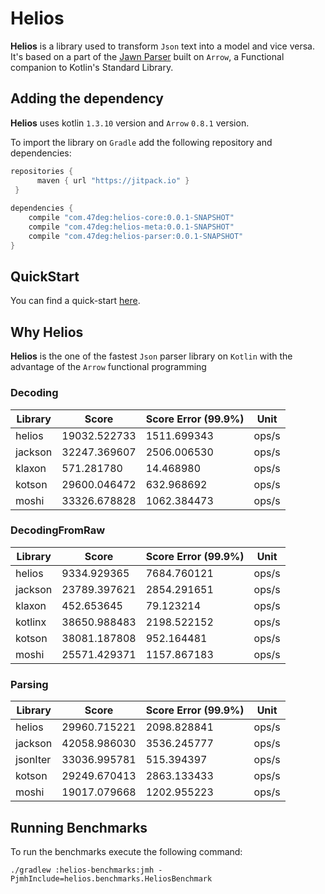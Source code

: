# Helios

**Helios** is a library used to transform `Json` text into a model and vice versa. 
It's based on a part of the [Jawn Parser](https://github.com/non/jawn) built on `Arrow`, 
a Functional companion to Kotlin's Standard Library.

## Adding the dependency

**Helios** uses kotlin `1.3.10` version and `Arrow` `0.8.1` version.

To import the library on `Gradle` add the following repository and dependencies:

```groovy
repositories {
      maven { url "https://jitpack.io" }
 }
 
dependencies {
    compile "com.47deg:helios-core:0.0.1-SNAPSHOT"
    compile "com.47deg:helios-meta:0.0.1-SNAPSHOT"
    compile "com.47deg:helios-parser:0.0.1-SNAPSHOT"
}
```

## QuickStart

You can find a quick-start [here](https://github.com/47deg/helios/tree/master/helios-docs/docs/QuickStart.md).

## Why Helios

**Helios** is the one of the fastest `Json` parser library on `Kotlin` 
with the advantage of the `Arrow` functional programming

### Decoding
Library | Score | Score Error (99.9%) | Unit |
|--|--|--|--|
helios | 19032.522733 | 1511.699343 | ops/s |
jackson | 32247.369607 | 2506.006530 | ops/s |
klaxon | 571.281780 | 14.468980 | ops/s |
kotson | 29600.046472 | 632.968692  | ops/s |
moshi | 33326.678828 | 1062.384473 | ops/s |

### DecodingFromRaw
Library | Score | Score Error (99.9%) | Unit |
|--|--|--|--|
helios | 9334.929365 | 7684.760121 | ops/s |
jackson | 23789.397621 | 2854.291651 | ops/s |
klaxon | 452.653645 | 79.123214 | ops/s |
kotlinx | 38650.988483 | 2198.522152 | ops/s |
kotson | 38081.187808 | 952.164481 | ops/s |
moshi | 25571.429371 | 1157.867183 | ops/s |

### Parsing
Library | Score | Score Error (99.9%) | Unit |
|--|--|--|--|
helios | 29960.715221 | 2098.828841 | ops/s |
jackson | 42058.986030 | 3536.245777 | ops/s |
jsonIter | 33036.995781 | 515.394397 | ops/s |
kotson | 29249.670413 | 2863.133433 | ops/s |
moshi  | 19017.079668 | 1202.955223 | ops/s |
     
## Running Benchmarks

To run the benchmarks execute the following command:

`./gradlew :helios-benchmarks:jmh -PjmhInclude=helios.benchmarks.HeliosBenchmark`
